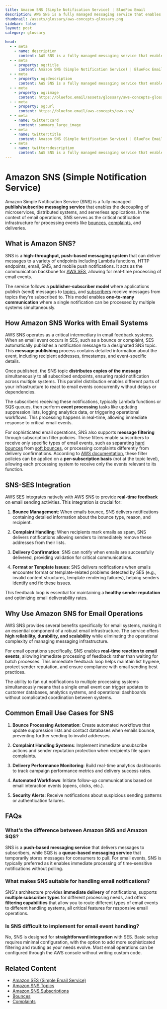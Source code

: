 ```yaml
---
title: Amazon SNS (Simple Notification Service) | BlueFox Email
description: AWS SNS is a fully managed messaging service that enables publishers to send messages to subscribers, serving as a key component in email notification systems.
thumbnail: /assets/glossary/aws-concepts-glossary.png
sidebar: false
layout: post
category: glossary

head:
  - - meta
    - name: description
      content: AWS SNS is a fully managed messaging service that enables publishers to send messages to subscribers, serving as a key component in email notification systems.
  - - meta
    - property: og:title
      content: Amazon SNS (Simple Notification Service) | BlueFox Email
  - - meta
    - property: og:description
      content: AWS SNS is a fully managed messaging service that enables publishers to send messages to subscribers, serving as a key component in email notification systems.
  - - meta
    - property: og:image
      content: https://bluefox.email/assets/glossary/aws-concepts-glossary.png
  - - meta
    - property: og:url
      content: https://bluefox.email/aws-concepts/aws-sns/
  - - meta
    - name: twitter:card
      content: summary_large_image
  - - meta
    - name: twitter:title
      content: Amazon SNS (Simple Notification Service) | BlueFox Email
  - - meta
    - name: twitter:description
      content: AWS SNS is a fully managed messaging service that enables publishers to send messages to subscribers, serving as a key component in email notification systems.
---
```


# Amazon SNS (Simple Notification Service)

Amazon Simple Notification Service (SNS) is a fully managed **publish/subscribe messaging service** that enables the decoupling of microservices, distributed systems, and serverless applications. In the context of email operations, SNS serves as the critical notification infrastructure for processing events like [bounces](/email-sending-concepts/bounces.md), [complaints](/email-sending-concepts/complaints.md), and deliveries.

## What is Amazon SNS?

SNS is a **high-throughput, push-based messaging system** that can deliver messages to a variety of endpoints including Lambda functions, HTTP endpoints, email, SMS, and mobile push notifications. It acts as the communication backbone for [AWS SES](/aws-concepts/aws-ses.md), allowing for real-time processing of email events.

The service follows a **publisher-subscriber model** where applications publish (send) messages to [topics](/aws-concepts/aws-sns-topics), and [subscribers](/aws-concepts/aws-sns-subscription) receive messages from topics they're subscribed to. This model enables **one-to-many communication** where a single notification can be processed by multiple systems simultaneously.

## How Amazon SNS Works with Email Systems

AWS SNS operates as a critical intermediary in email feedback systems. When an email event occurs in SES, such as a bounce or complaint, SES automatically publishes a notification message to a designated SNS topic. This **message publishing** process contains detailed information about the event, including recipient addresses, timestamps, and event-specific details.

Once published, the SNS topic **distributes copies of the message** simultaneously to all subscribed endpoints, ensuring rapid notification across multiple systems. This parallel distribution enables different parts of your infrastructure to react to email events concurrently without delays or dependencies.

The subscribers receiving these notifications, typically Lambda functions or SQS queues, then perform **event processing** tasks like updating suppression lists, logging analytics data, or triggering operational workflows. This processing happens in real-time, allowing immediate response to critical email events.

For sophisticated email operations, SNS also supports **message filtering** through subscription filter policies. These filters enable subscribers to receive only specific types of email events, such as separating [hard bounces](/email-sending-concepts/hard-bounce) from [soft bounces](/email-sending-concepts/soft-bounce), or processing complaints differently from delivery confirmations. According to [AWS documentation](https://docs.aws.amazon.com/sns/latest/dg/sns-message-filtering.html), these filter policies can be applied on a **per-subscription basis** (not at the topic level), allowing each processing system to receive only the events relevant to its function.

## SNS-SES Integration

AWS SES integrates natively with AWS SNS to provide **real-time feedback** on email sending activities. This integration is crucial for:

1. **Bounce Management**: When emails bounce, SNS delivers notifications containing detailed information about the bounce type, reason, and recipient.

2. **Complaint Handling**: When recipients mark emails as spam, SNS delivers notifications allowing senders to immediately remove these addresses from their lists.

3. **Delivery Confirmation**: SNS can notify when emails are successfully delivered, providing validation for critical communications.

4. **Format or Template Issues**: SNS delivers notifications when emails encounter format or template-related problems detected by SES (e.g., invalid content structures, template rendering failures), helping senders identify and fix these issues.

This feedback loop is essential for maintaining a **healthy sender reputation** and optimizing email deliverability rates.

## Why Use Amazon SNS for Email Operations

AWS SNS provides several benefits specifically for email systems, making it an essential component of a robust email infrastructure. The service offers **high reliability, durability, and scalability** while eliminating the operational complexity of managing messaging infrastructure.

For email operations specifically, SNS enables **real-time reaction to email events**, allowing immediate processing of feedback rather than waiting for batch processes. This immediate feedback loop helps maintain list hygiene, protect sender reputation, and ensure compliance with email sending best practices.

The ability to fan out notifications to multiple processing systems simultaneously means that a single email event can trigger updates to customer databases, analytics systems, and operational dashboards without complicated coordination between systems.

## Common Email Use Cases for SNS

1. **Bounce Processing Automation**: Create automated workflows that update suppression lists and contact databases when emails bounce, preventing further sending to invalid addresses.

2. **Complaint Handling Systems**: Implement immediate unsubscribe actions and sender reputation protection when recipients file spam complaints.

3. **Delivery Performance Monitoring**: Build real-time analytics dashboards to track campaign performance metrics and delivery success rates.

4. **Automated Workflows**: Initiate follow-up communications based on email interaction events (opens, clicks, etc.).

5. **Security Alerts**: Receive notifications about suspicious sending patterns or authentication failures.

## FAQs

### What's the difference between Amazon SNS and Amazon SQS?

SNS is a **push-based messaging service** that delivers messages to subscribers, while SQS is a **queue-based messaging service** that temporarily stores messages for consumers to pull. For email events, SNS is typically preferred as it enables immediate processing of time-sensitive notifications without polling.

### What makes SNS suitable for handling email notifications?

SNS's architecture provides **immediate delivery** of notifications, supports **multiple subscriber types** for different processing needs, and offers **filtering capabilities** that allow you to route different types of email events to different handling systems, all critical features for responsive email operations.

### Is SNS difficult to implement for email event handling?

No, SNS is designed for **straightforward integration** with SES. Basic setup requires minimal configuration, with the option to add more sophisticated filtering and routing as your needs evolve. Most email operations can be configured through the AWS console without writing custom code.

## Related Content

- [Amazon SES (Simple Email Service)](/aws-concepts/aws-ses)
- [Amazon SNS Topics](/aws-concepts/aws-sns-topics)
- [Amazon SNS Subscriptions](/aws-concepts/aws-sns-subscription)
- [Bounces](/email-sending-concepts/bounces)
- [Complaints](/email-sending-concepts/complaints)

<GlossaryCTA />
